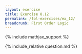 ```yaml
---
layout: exercise
title: Exercise 8.12
permalink: /fol-exercises/ex_12/
breadcrumb: First Order Logic
---
```


{% include mathjax_support %}

<div><i class="arrow-up loader" data-chapter="fol-exercises" data-exercise="ex_12" data-rating="0"></i></div>
{% include_relative question.md %}
